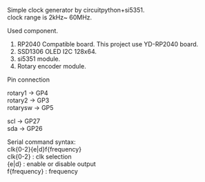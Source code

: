 Simple clock generator by circuitpython+si5351.  
clock range is 2kHz~ 60MHz.  

Used component.  
1. RP2040 Compatible board. This project use YD-RP2040 board.
2. SSD1306 OLED I2C 128x64.
3. si5351 module.
4. Rotary encoder module.
  
  
Pin connection  
   
rotary1 -> GP4  
rotary2 -> GP3  
rotarysw -> GP5  
  
scl -> GP27  
sda -> GP26  

Serial command syntax:  
clk{0-2}{e|d}f{frequency}  
clk{0-2} : clk selection  
{e|d} : enable or disable output  
f{frequency} : frequency  
  

